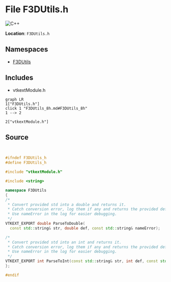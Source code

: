 # File F3DUtils.h

![][C++]

**Location**: `F3DUtils.h`





## Namespaces

* [F3DUtils](namespaceF3DUtils.md)

## Includes

* vtkextModule.h


```mermaid
graph LR
1["F3DUtils.h"]
click 1 "F3DUtils_8h.md#F3DUtils_8h"
1 --> 2

2["vtkextModule.h"]

```


## Source


```cpp


#ifndef F3DUtils_h
#define F3DUtils_h

#include "vtkextModule.h"

#include <string>

namespace F3DUtils
{
/*
 * Convert provided std into a double and returns it.
 * Catch conversion error, log them if any and returns the provided def value.
 * Use nameError in the log for easier debugging.
 */
VTKEXT_EXPORT double ParseToDouble(
  const std::string& str, double def, const std::string& nameError);

/*
 * Convert provided std into an int and returns it.
 * Catch conversion error, log them if any and returns the provided def value.
 * Use nameError in the log for easier debugging.
 */
VTKEXT_EXPORT int ParseToInt(const std::string& str, int def, const std::string& nameError);
};

#endif
```


[C++]: https://img.shields.io/badge/language-C%2B%2B-blue (C++)
[public]: https://img.shields.io/badge/-public-brightgreen (public)
[private]: https://img.shields.io/badge/-private-red (private)
[static]: https://img.shields.io/badge/-static-lightgrey (static)
[protected]: https://img.shields.io/badge/-protected-yellow (protected)
